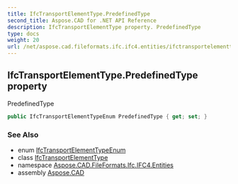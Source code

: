 ```yaml
---
title: IfcTransportElementType.PredefinedType
second_title: Aspose.CAD for .NET API Reference
description: IfcTransportElementType property. PredefinedType
type: docs
weight: 20
url: /net/aspose.cad.fileformats.ifc.ifc4.entities/ifctransportelementtype/predefinedtype/
---
```

## IfcTransportElementType.PredefinedType property

PredefinedType

```csharp
public IfcTransportElementTypeEnum PredefinedType { get; set; }
```

### See Also

* enum [IfcTransportElementTypeEnum](../../../aspose.cad.fileformats.ifc.ifc4.types/ifctransportelementtypeenum/)
* class [IfcTransportElementType](../)
* namespace [Aspose.CAD.FileFormats.Ifc.IFC4.Entities](../../ifctransportelementtype/)
* assembly [Aspose.CAD](../../../)


